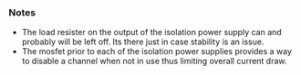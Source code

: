 ### Notes
 * The load resister on the output of the isolation power supply can and probably will be left off. Its there just in case stability is an issue.
 * The mosfet prior to each of the isolation power supplies provides a way to disable a channel when not in use thus limiting overall current draw.
